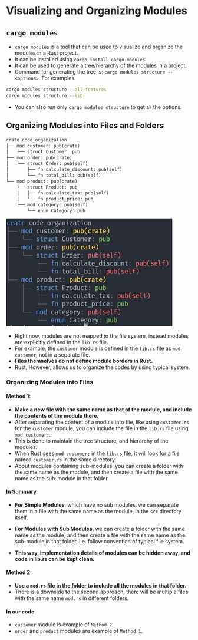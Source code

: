 # Visualizing and Organizing Modules


## `cargo modules`
- `cargo modules` is a tool that can be used to visualize and organize the modules in a Rust project.
- It can be installed using `cargo install cargo-modules`.
- It can be used to generate a tree/hierarchy of the modules in a project.
- Command for generating the tree is: `cargo modules structure --<options>`. For examples
```bash
cargo modules structure --all-features
cargo modules structure --lib
```
- You can also run only `cargo modules structure` to get all the options.


## Organizing Modules into Files and Folders
```
crate code_organization
├── mod customer: pub(crate)
│   └── struct Customer: pub
├── mod order: pub(crate)
│   └── struct Order: pub(self)
│       ├── fn calculate_discount: pub(self)
│       └── fn total_bill: pub(self)
└── mod product: pub(crate)
    ├── struct Product: pub
    │   ├── fn calculate_tax: pub(self)
    │   └── fn product_price: pub
    └── mod category: pub(self)
        └── enum Category: pub
```
![Output of `cargo modules structure --lib` in PowerShell for current project](image.png)

- Right now, modules are not mapped to the file system, instead modules are explicitly defined in the `lib.rs` file.
- For example, the `customer` module is defined in the `lib.rs` file as `mod customer`, not in a separate file.
- **Files themselves do not define module borders in Rust.**
- Rust, However, allows us to organize the codes by using typical system.

### Organizing Modules into Files
#### Method 1:
- **Make a new file with the same name as that of the module, and include the contents of the module there.**
- After separating the content of a module into file, like using `customer.rs` for the `customer` module, you can include the file in the `lib.rs` file using `mod customer;`.
- This is done to maintain the tree structure, and hierarchy of the modules.
- When Rust sees `mod customer;` in the `lib.rs` file, it will look for a file named `customer.rs` in the same directory.
- About modules containing sub-modules, you can create a folder with the same name as the module, and then create a file with the same name as the sub-module in that folder.

#### In Summary
- **For Simple Modules**, which have no sub modules, we can separate them in a file with the same name as the module, in the `src` directory itself.

- **For Modules with Sub Modules**, we can create a folder with the same name as the module, and then create a file with the same name as the sub-module in that folder, i.e. follow convention of typical file system.

- **This way, implementation details of modules can be hidden away, and code in lib.rs can be kept clean.**

#### Method 2:
- **Use a `mod.rs` file in the folder to include all the modules in that folder.**
- There is a downside to the second approach, there will be multiple files with the same name `mod.rs` in different folders.

#### In our code
- `customer` module is example of `Method 2`.
- `order` and `product` modules are example of `Method 1`.
